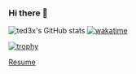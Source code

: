 ### Hi there 👋

![ted3x's GitHub stats](https://github-readme-stats-j9y2.vercel.app/api?username=ted3x&show_icons=true&theme=tokyonight&hide=stars,issues&show=reviews,prs_merged&include_all_commits=true)
[![wakatime](https://wakatime.com/badge/user/5f64e928-0c00-4789-bc4b-f199d67d1694.svg)](https://wakatime.com/@5f64e928-0c00-4789-bc4b-f199d67d1694)

[![trophy](https://github-profile-trophy.vercel.app/?username=ted3x&theme=onedark)](https://github.com/ryo-ma/github-profile-trophy)

[Resume](Profile.pdf)
